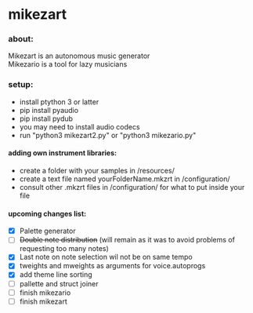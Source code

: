 # mikezart

### about:
Mikezart is an autonomous music generator  
Mikezario is a tool for lazy musicians  

### setup:
- install ptython 3 or latter
- pip install pyaudio
- pip install pydub
- you may need to install audio codecs
- run "python3 mikezart2.py" or "python3 mikezario.py"

#### adding own instrument libraries:
- create a folder with your samples in /resources/
- create a text file named yourFolderName.mkzrt in /configuration/
- consult other .mkzrt files in /configuration/ for what to put inside your file

#### upcoming changes list:
- [x] Palette generator
- [ ] ~~Double note distribution~~ (will remain as it was to avoid problems of requesting too many notes)
- [x] Last note on note selection wil not be on same tempo 
- [x] tweights and mweights as arguments for voice.autoprogs 
- [x] add theme line sorting
- [ ] pallette and struct joiner 
- [ ] finish mikezario 
- [ ] finish mikezart 
